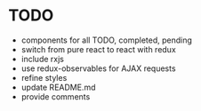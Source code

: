 # TODO

* components for all TODO, completed, pending
* switch from pure react to react with redux
* include rxjs
* use redux-observables for AJAX requests
* refine styles
* update README.md
* provide comments
